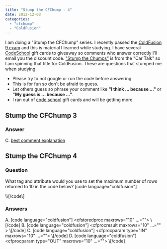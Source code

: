 ```yaml
---
title: "Stump the CFChump - 4"
date: 2012-12-03
categories: 
  - "cfchump"
  - "ColdFusion"
---
```


I am doing a "Stump the CFChump" series. I recently passed the [ColdFusion 9 exam](http://blogs.adobe.com/adc/2010/11/coldfusion-9-certification-exam-now-available.html) and this is material I learned while studying. I have several [CodeSchool](http://www.codeschool.com/) gift cards to giveaway so comments who answer correctly I'll email you the discount code. ["Stump the Chumps"](http://www.cartalk.com/content/stump-chumps) is from the "Car Talk" so I am spinning that title for ColdFusion. These are questions that stumped me when studying.

- Please try to not google or run the code before answering.
- This is for fun so don't be afraid to guess.
- Let others guess so phrase your comment like **"I think ... because ..."** or **"My guess is ... because ..."**.
- I ran out of [code school](http://www.codeschool.com) gift cards and will be getting more.

## Stump the CFChump 3

### Answer

C. [best comment explanation](http://mikehenke.com/post.cfm/stump-the-cfchump-3#comment-71669624-A9D0-4A03-95967CF8B3BA2955)

## Stump the CFChump 4

### Question

What tag and attribute would you use to set the maximum number of rows returned to 10 in the code below? \[code language="coldfusion"\]
<cfstoredproc procedure="foo_proc"
dataSource = "MY_SYBASE_TEST" username = "sa"
password = "" dbServer = "scup" dbName = "pubs2"
returnCode = "Yes" debug = "Yes">
<!--- cfprocresult tags --->
<cfprocresult name="RS1">
<!--- cfprocparam tags --->
<cfprocparam type="IN" cfsqltype="CF_SQL_INTEGER" value="1">
<cfprocparam type="OUT" cfsqltype="CF_SQL_DATE" variable="FOO">
<!--- Close the cfstoredproc tag. --->
</cfprocparam>
\\[/code\]  

### Answers

A. \[code language="coldfusion"\]
<cfstoredproc maxrows="10" ...=""></cfstoredproc>
\\[/code\] B. \[code language="coldfusion"\]
<cfprocresult maxrows="10" ...="" ></cfprocresult>
\\[/code\] C. \[code language="coldfusion"\]
<cfprocparam type="IN" maxrows="10" ...=""></cfprocparam>
\\[/code\] D. \[code language="coldfusion"\]
<cfprocparam type="OUT" maxrows="10" ...=""></cfprocparam>
\\[/code\]
